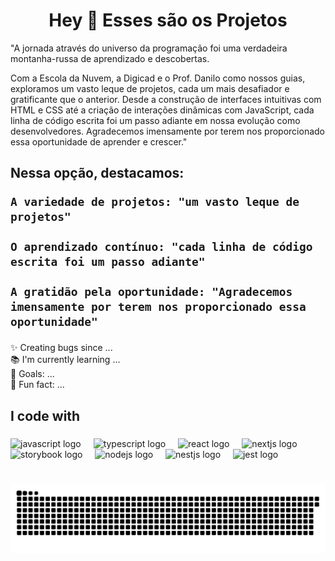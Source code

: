 <!DOCTYPE html>
<html lang="pt-br">
<head>
    <meta charset="UTF-8">
    <meta name="viewport" content="width=device-width, initial-scale=1.0">
    
</head>
<body>
    <h1 align="center">Hey 👋 Esses são os Projetos</h1>

<p>
    "A jornada através do universo da programação foi uma verdadeira montanha-russa de aprendizado e descobertas. 
</p>
<p>    Com a Escola da Nuvem, a Digicad e o Prof. Danilo como nossos guias, exploramos um vasto leque de projetos, cada um mais desafiador e gratificante que o anterior. Desde a construção de interfaces intuitivas com HTML e CSS até a criação de interações dinâmicas com JavaScript, cada linha de código escrita foi um passo adiante em nossa evolução como desenvolvedores. Agradecemos imensamente por terem nos proporcionado essa oportunidade de aprender e crescer."</p>

<h2>
    Nessa opção, destacamos:


    A variedade de projetos: "um vasto leque de projetos"

    O aprendizado contínuo: "cada linha de código escrita foi um passo adiante"

    A gratidão pela oportunidade: "Agradecemos imensamente por terem nos proporcionado essa oportunidade"
</h2>


<p align="left">✨ Creating bugs since ...<br>📚 I'm currently learning ...<br>🎯 Goals: ...<br>🎲 Fun fact: ...</p>

###

<h2 align="left">I code with</h2>

###

<div align="left">
  <img src="https://cdn.jsdelivr.net/gh/devicons/devicon/icons/javascript/javascript-original.svg" height="40" alt="javascript logo"  />
  <img width="12" />
  <img src="https://cdn.jsdelivr.net/gh/devicons/devicon/icons/typescript/typescript-original.svg" height="40" alt="typescript logo"  />
  <img width="12" />
  <img src="https://cdn.jsdelivr.net/gh/devicons/devicon/icons/react/react-original.svg" height="40" alt="react logo"  />
  <img width="12" />
  <img src="https://cdn.jsdelivr.net/gh/devicons/devicon/icons/nextjs/nextjs-original.svg" height="40" alt="nextjs logo"  />
  <img width="12" />
  <img src="https://cdn.jsdelivr.net/gh/devicons/devicon/icons/storybook/storybook-original.svg" height="40" alt="storybook logo"  />
  <img width="12" />
  <img src="https://cdn.jsdelivr.net/gh/devicons/devicon/icons/nodejs/nodejs-original.svg" height="40" alt="nodejs logo"  />
  <img width="12" />
  <img src="https://cdn.jsdelivr.net/gh/devicons/devicon/icons/nestjs/nestjs-original.svg" height="40" alt="nestjs logo"  />
  <img width="12" />
  <img src="https://cdn.jsdelivr.net/gh/devicons/devicon/icons/jest/jest-plain.svg" height="40" alt="jest logo"  />
</div>
  
  <br>
  

  ###
  <picture>
    <source media="(prefers-color-scheme: dark)" srcset="https://raw.githubusercontent.com/GabrielaZanetti/GabrielaZanetti/output/github-contribution-grid-snake-dark.svg">
    <source media="(prefers-color-scheme: light)" srcset="https://raw.githubusercontent.com/GabrielaZanetti/GabrielaZanetti/output/github-contribution-grid-snake.svg">
    <img alt="github contribution grid snake animation" src="https://raw.githubusercontent.com/GabrielaZanetti/GabrielaZanetti/output/github-contribution-grid-snake.svg">
  </picture>
</body>
</html>
